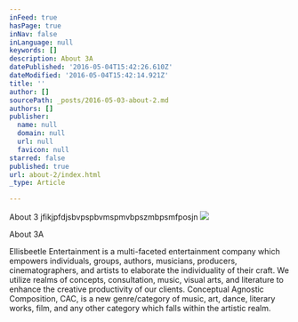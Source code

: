 ```yaml
---
inFeed: true
hasPage: true
inNav: false
inLanguage: null
keywords: []
description: About 3A
datePublished: '2016-05-04T15:42:26.610Z'
dateModified: '2016-05-04T15:42:14.921Z'
title: ''
author: []
sourcePath: _posts/2016-05-03-about-2.md
authors: []
publisher:
  name: null
  domain: null
  url: null
  favicon: null
starred: false
published: true
url: about-2/index.html
_type: Article

---
```

About 3 jfikjpfdjsbvpspbvmspmvbpszmbpsmfposjn
![](https://the-grid-user-content.s3-us-west-2.amazonaws.com/99ee87f7-28d9-489d-a518-87d5aa6523b0.png)

About 3A

Ellisbeetle Entertainment is a multi-faceted entertainment company which empowers individuals, groups, authors, musicians, producers, cinematographers, and artists to elaborate the individuality of their craft. We utilize realms of concepts, consultation, music, visual arts, and literature to enhance the creative productivity of our clients. Conceptual Agnostic Composition, CAC, is a new genre/category of music, art, dance, literary works, film, and any other category which falls within the artistic realm.
